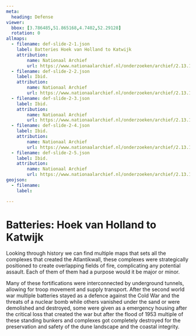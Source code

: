 ```yaml
---
meta:
  heading: Defense
viewer:
  bbox: [3.786485,51.865168,4.7402,52.29128]
  rotation: 0
allmaps:
  - filename: def-slide-2-1.json
    label: Batteries Hoek van Holland to Katwijk
    attribution:
        name: Nationaal Archief
        url: https://www.nationaalarchief.nl/onderzoeken/archief/2.13.167/invnr/286/file/NL-HaNA_2.13.167_286_04?eadID=2.13.167&unitID=286&query=
  - filename: def-slide-2-2.json
    label: Ibid.
    attribution:
        name: Nationaal Archief
        url: https://www.nationaalarchief.nl/onderzoeken/archief/2.13.167/invnr/288/file/NL-HaNA_2.13.167_288_11?eadID=2.13.167&unitID=288&query=
  - filename: def-slide-2-3.json
    label: Ibid. 
    attribution:
        name: Nationaal Archief
        url: https://www.nationaalarchief.nl/onderzoeken/archief/2.13.167/invnr/288/file/NL-HaNA_2.13.167_288_12?eadID=2.13.167&unitID=288&query=
  - filename: def-slide-2-4.json
    label: Ibid.
    attribution:
        name: Nationaal Archief 
        url: https://www.nationaalarchief.nl/onderzoeken/archief/2.13.167/invnr/289/file/NL-HaNA_2.13.167_289_15?eadID=2.13.167&unitID=289&query=
  - filename: def-slide-2-5.json
    label: Ibid.
    attribution: 
        name: Nationaal Archief
        url: https://www.nationaalarchief.nl/onderzoeken/archief/2.13.167/invnr/289/file/NL-HaNA_2.13.167_289_23?eadID=2.13.167&unitID=289&query=
geojson:
  - filename: 
    label:

---
```


# Batteries: Hoek van Holland to Katwijk

Looking through history we can find multiple maps that sets all the complexes that created the Atlantikwall, these complexes were strategically positioned to create overlapping fields of fire, complicating any potential assault. Each of them of them had a purpose would it be major or minor.

Many of these fortifications were interconnected by underground tunnels, allowing for troop movement and supply transport. After the second world war multiple batteries stayed as a defence against the Cold War and the threats of a nuclear bomb while others vanished under the sand or were demolished and destroyed, some were given as a emergency housing after the critical loss that created the war but after the flood of 1953 multiple of these standing bunkers and complexes got completely destroyed for the preservation and safety of the dune landscape and the coastal integrity. 